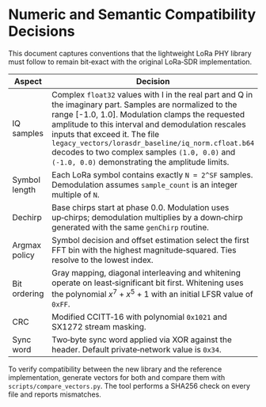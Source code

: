 # Numeric and Semantic Compatibility Decisions

This document captures conventions that the lightweight LoRa PHY library
must follow to remain bit‑exact with the original LoRa‑SDR implementation.

| Aspect | Decision |
| --- | --- |
| IQ samples | Complex `float32` values with I in the real part and Q in the imaginary part. Samples are normalized to the range \[-1.0, 1.0]. Modulation clamps the requested amplitude to this interval and demodulation rescales inputs that exceed it. The file `legacy_vectors/lorasdr_baseline/iq_norm.cfloat.b64` decodes to two complex samples `(1.0, 0.0)` and `(-1.0, 0.0)` demonstrating the amplitude limits. |
| Symbol length | Each LoRa symbol contains exactly `N = 2^SF` samples. Demodulation assumes `sample_count` is an integer multiple of `N`. |
| Dechirp | Base chirps start at phase 0.0. Modulation uses up‑chirps; demodulation multiplies by a down‑chirp generated with the same `genChirp` routine. |
| Argmax policy | Symbol decision and offset estimation select the first FFT bin with the highest magnitude‑squared. Ties resolve to the lowest index. |
| Bit ordering | Gray mapping, diagonal interleaving and whitening operate on least‑significant bit first. Whitening uses the polynomial $x^7 + x^5 + 1$ with an initial LFSR value of `0xFF`. |
| CRC | Modified CCITT‑16 with polynomial `0x1021` and SX1272 stream masking. |
| Sync word | Two‑byte sync word applied via XOR against the header. Default private‑network value is `0x34`. |

To verify compatibility between the new library and the reference
implementation, generate vectors for both and compare them with
`scripts/compare_vectors.py`. The tool performs a SHA256 check on every file
and reports mismatches.
